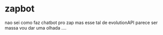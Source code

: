 # zapbot
nao sei como faz chatbot pro zap mas esse tal de evolutionAPI parece ser massa vou dar uma olhada ....
